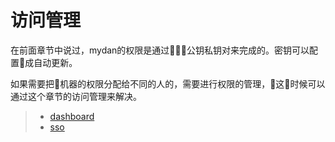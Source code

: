 # 访问管理

在前面章节中说过，mydan的权限是通过公钥私钥对来完成的。密钥可以配置成自动更新。

如果需要把机器的权限分配给不同的人的，需要进行权限的管理，这时候可以通过这个章节的访问管理来解决。

> * [dashboard](/access/dashboard.md)
> * [sso](/access/sso.md)
